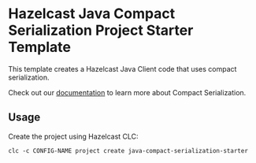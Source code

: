# Hazelcast Java Compact Serialization Project Starter Template

This template creates a Hazelcast Java Client code that uses compact serialization.

Check out our [documentation](https://docs.hazelcast.com/hazelcast/latest/serialization/compact-serialization#hide-nav) to learn more about Compact Serialization.

## Usage

Create the project using Hazelcast CLC:

```
clc -c CONFIG-NAME project create java-compact-serialization-starter
```
